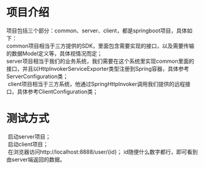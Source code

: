 # 项目介绍
  项目包括三个部分：common、server、client，都是springboot项目，具体如下：  
  common项目相当于三方提供的SDK，里面包含需要实现的接口，以及需要传输的数据Model定义等，具体视情况而定；  
  server项目相当于我们的业务系统，我们需要在这个系统里实现common里面的接口，并且以HttpInvokerServiceExporter类型注册到Spring容器，具体参考ServerConfiguration类；  
  client项目相当于三方系统，他通过SpringHttpInvoker调用我们提供的远程接口，具体参考ClientConfiguration类；  
# 测试方式
  启动server项目；  
  启动client项目；  
  在浏览器访问http://localhost:8888/user/{id}； id随便什么数字都行，即可看到由server端返回的数据。
